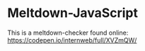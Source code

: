 # Meltdown-JavaScript
This is a meltdown-checker found online: https://codepen.io/internweb/full/XVZmQW/
